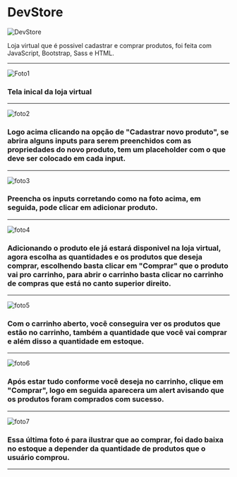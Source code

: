 # DevStore

![DevStore](https://user-images.githubusercontent.com/105875989/196573676-394f87be-8eb6-4806-818d-4708862a0804.gif)

 Loja virtual que é possivel cadastrar e comprar produtos, foi feita com JavaScript, Bootstrap, Sass e HTML.

<hr>

![Foto1](https://user-images.githubusercontent.com/105875989/196402970-e6af7913-d0c1-4673-a81e-b07389d8462b.png)

### Tela inical da loja virtual
<hr>

![foto2](https://user-images.githubusercontent.com/105875989/196403169-7100ab24-e4b0-4f09-9325-00ef40928ab8.png)

### Logo acima clicando na opção de "Cadastrar novo produto", se abrira alguns inputs para serem preenchidos com as propriedades do novo produto, tem um placeholder com o que deve ser colocado em cada input.
<hr>

![foto3](https://user-images.githubusercontent.com/105875989/196403222-2c277bce-92fb-4803-b729-595e9ad265d3.png)

### Preencha os inputs corretando como na foto acima, em seguida, pode clicar em adicionar produto.
<hr>

![foto4](https://user-images.githubusercontent.com/105875989/196403253-dff674c7-2acb-4697-8cc8-89b25beb2576.png)

### Adicionando o produto ele já estará disponivel na loja virtual, agora escolha as quantidades e os produtos que deseja comprar, escolhendo basta clicar em "Comprar" que o produto vai pro carrinho, para abrir o carrinho basta clicar no carrinho de compras que está no canto superior direito.
<hr>

![foto5](https://user-images.githubusercontent.com/105875989/196403297-3681d393-7a37-4023-9621-61a7022bcf7e.png)

### Com o carrinho aberto, você conseguira ver os produtos que estão no carrinho, também a quantidade que você vai comprar e além disso a quantidade em estoque.
<hr>

![foto6](https://user-images.githubusercontent.com/105875989/196403349-f9e8507b-7936-4007-a476-ac51c008c5e3.png)

### Após estar tudo conforme você deseja no carrinho, clique em "Comprar", logo em seguida aparecera um alert avisando que os produtos foram comprados com sucesso.
<hr>

![foto7](https://user-images.githubusercontent.com/105875989/196403400-3a656dfd-2afd-4f27-b17c-1d7a3085f8ca.png)

### Essa última foto é para ilustrar que ao comprar, foi dado baixa no estoque a depender da quantidade de produtos que o usuário comprou.
<hr>
